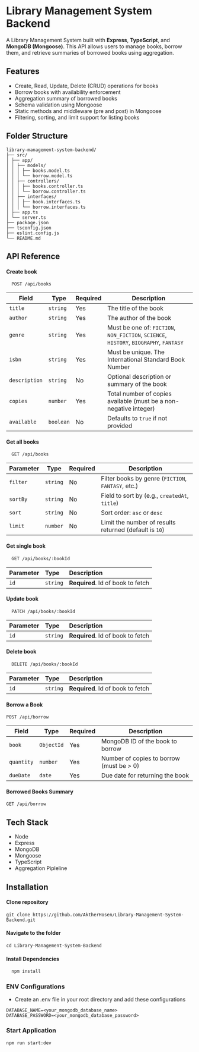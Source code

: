 # Library Management System Backend

A Library Management System built with **Express**, **TypeScript**, and **MongoDB (Mongoose)**. This API allows users to manage books, borrow them, and retrieve summaries of borrowed books using aggregation.

## Features

- Create, Read, Update, Delete (CRUD) operations for books
- Borrow books with availability enforcement
- Aggregation summary of borrowed books
- Schema validation using Mongoose
- Static methods and middleware (pre and post) in Mongoose
- Filtering, sorting, and limit support for listing books

## Folder Structure

```
library-management-system-backend/
├── src/
│ ├── app/
│ │ ├── models/
│ │ │ ├── books.model.ts
│ │ │ └── borrow.model.ts
│ │ ├── controllers/
│ │ │ ├── books.controller.ts
│ │ │ └── borrow.controller.ts
│ │ ├── interfaces/
│ │ │ ├── book.interfaces.ts
│ │ │ └── borrow.interfaces.ts
│ ├── app.ts
│ └── server.ts
├── package.json
├── tsconfig.json
├── eslint.config.js
└── README.md
```

## API Reference

#### Create book

```http
  POST /api/books
```

| Field         | Type      | Required | Description                                                                            |
| ------------- | --------- | -------- | -------------------------------------------------------------------------------------- |
| `title`       | `string`  | Yes      | The title of the book                                                                  |
| `author`      | `string`  | Yes      | The author of the book                                                                 |
| `genre`       | `string`  | Yes      | Must be one of: `FICTION`, `NON_FICTION`, `SCIENCE`, `HISTORY`, `BIOGRAPHY`, `FANTASY` |
| `isbn`        | `string`  | Yes      | Must be unique. The International Standard Book Number                                 |
| `description` | `string`  | No       | Optional description or summary of the book                                            |
| `copies`      | `number`  | Yes      | Total number of copies available (must be a non-negative integer)                      |
| `available`   | `boolean` | No       | Defaults to `true` if not provided                                                     |

#### Get all books

```http
  GET /api/books
```

| Parameter | Type     | Required | Description                                            |
| --------- | -------- | -------- | ------------------------------------------------------ |
| `filter`  | `string` | No       | Filter books by genre (`FICTION`, `FANTASY`, etc.)     |
| `sortBy`  | `string` | No       | Field to sort by (e.g., `createdAt`, `title`)          |
| `sort`    | `string` | No       | Sort order: `asc` or `desc`                            |
| `limit`   | `number` | No       | Limit the number of results returned (default is `10`) |

#### Get single book

```http
  GET /api/books/:bookId
```

| Parameter | Type     | Description                       |
| :-------- | :------- | :-------------------------------- |
| `id`      | `string` | **Required**. Id of book to fetch |

#### Update book

```http
  PATCH /api/books/:bookId
```

| Parameter | Type     | Description                       |
| :-------- | :------- | :-------------------------------- |
| `id`      | `string` | **Required**. Id of book to fetch |

#### Delete book

```http
  DELETE /api/books/:bookId
```

| Parameter | Type     | Description                       |
| :-------- | :------- | :-------------------------------- |
| `id`      | `string` | **Required**. Id of book to fetch |

#### Borrow a Book

```http
POST /api/borrow
```

| Field      | Type       | Required | Description                              |
| ---------- | ---------- | -------- | ---------------------------------------- |
| `book`     | `ObjectId` | Yes      | MongoDB ID of the book to borrow         |
| `quantity` | `number`   | Yes      | Number of copies to borrow (must be > 0) |
| `dueDate`  | `date`     | Yes      | Due date for returning the book          |

#### Borrowed Books Summary

```http
GET /api/borrow
```

## Tech Stack

- Node
- Express
- MongoDB
- Mongoose
- TypeScript
- Aggregation Pipleline

## Installation

#### Clone repository

```
git clone https://github.com/AktherHosen/Library-Management-System-Backend.git
```

#### Navigate to the folder

```
cd Library-Management-System-Backend
```

#### Install Dependencies

```bash
  npm install
```

### ENV Configurations

- Create an .env file in your root directory and add these configurations

```
DATABASE_NAME=<your_mongodb_database_name>
DATABASE_PASSWORD=<your_mongodb_database_password>
```

### Start Application

```
npm run start:dev
```
